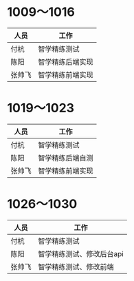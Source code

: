 # 1009～1016

| 人员   | 工作             |
| ------ | ---------------- |
| 付杭   | 智学精练测试     |
| 陈阳   | 智学精练后端实现 |
| 张帅飞 | 智学精练前端实现 |

# 1019～1023

| 人员   | 工作             |
| ------ | ---------------- |
| 付杭   | 智学精练测试     |
| 陈阳   | 智学精练后端自测 |
| 张帅飞 | 智学精练前端实现 |

# 1026～1030

| 人员   | 工作                      |
| ------ | ------------------------- |
| 付杭   | 智学精练测试              |
| 陈阳   | 智学精练测试、修改后台api |
| 张帅飞 | 智学精练测试、修改前端    |



